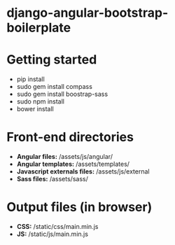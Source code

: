 django-angular-bootstrap-boilerplate
====================================

Getting started
====================================
* pip install
* sudo gem install compass
* sudo gem install boostrap-sass
* sudo npm install
* bower install

Front-end directories
====================================
* **Angular files:** /assets/js/angular/
* **Angular templates:** /assets/templates/
* **Javascript externals files:** /assets/js/external
* **Sass files:** /assets/sass/

Output files (in browser)
====================================
* **CSS:** /static/css/main.min.js
* **JS:** /static/js/main.min.js
